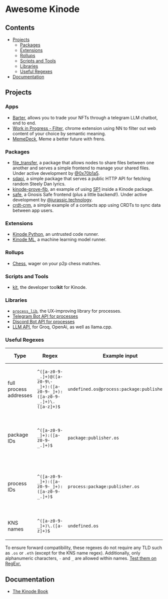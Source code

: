 # Awesome Kinode

## Contents

* [Projects](#projects)
  * [Packages](#packages)
  * [Extensions](#extensions)
  * [Rollups](#rollups)
  * [Scripts and Tools](#scripts-and-tools)
  * [Libraries](#libraries)
  * [Useful Regexes](#useful-regexes)
* [Documentation](#documentation)

## Projects

### Apps

* [Barter](https://github.com/bitful-pannul/auctioneer/), allows you to trade your NFTs through a telegram LLM chatbot, end to end.
* [Work in Progress - Filter](https://github.com/jaxs-ribs/filter), chrome extension using NN to filter out web content of your choice by semantic meaning.
* [MemeDeck](https://github.com/holium/kinode-memedeck), Meme a better future with frens.

### Packages

* [file_transfer](https://github.com/bitful-pannul/file_transfer), a package that allows nodes to share files between one another and serves a simple frontend to manage your shared files. Under active development by [@0x70b1a5](https://github.com/0x70b1a5).
* [sdapi](https://github.com/dr-frmr/sdapi), a simple package that serves a public HTTP API for fetching random Steely Dan lyrics.
* [kinode-prove-fib](https://github.com/nick1udwig/kinode-prove-fib), an example of using [SP1](https://github.com/succinctlabs/sp1) inside a Kinode package.
* [safe](https://github.com/kinode-dao/safe), a Gnosis Safe frontend (plus a little backend!). Under active development by [@jurassic.technology](https://github.com/jurassic-technology).
* [crdt-crm](https://github.com/dr-frmr/crdt-crm), a simple example of a contacts app using CRDTs to sync data between app users.

### Extensions

* [Kinode Python](https://github.com/nick1udwig/kinode-python), an untrusted code runner.
* [Kinode ML](https://github.com/nick1udwig/kinode-ml), a machine learning model runner.

### Rollups

* [Chess](https://github.com/kinode-dao/chess-rollup), wager on your p2p chess matches.

### Scripts and Tools

* [kit](https://github.com/kinode-dao/kit), the developer tool**kit** for Kinode.

### Libraries

* [`process_lib`](https://github.com/kinode-dao/process_lib), the UX-improving library for processes.
* [Telegram Bot API for processes](https://github.com/kinode-dao/telegram-bot)
* [Discord Bot API for processes](https://github.com/kinode-dao/discord_api)
* [LLM API](https://github.com/kinode-dao/llm), for Groq, OpenAi, as well as llama.cpp.

### Useful Regexes

| Type                   | Regex                                                                   | Example input                               | Example output                                       | Description                                                            |
| ---------------------- | ----------------------------------------------------------------------- | ------------------------------------------- | ---------------------------------------------------- | ---------------------------------------------------------------------- |
| full process addresses | `^([a-z0-9-_.]+)@([a-z0-9\-_]+):([a-z0-9-_]+):([a-z0-9-_.]+)\.([a-z]+)$` | `undefined.os@process:package:publisher.os` | `undefined.os`, `process`, `package`, `publisher.os` | Separates a process address into node, process, package and publisher. |
| package IDs            | `^([a-z0-9-_]+):([a-z0-9-_.]+)$`                                        | `package:publisher.os`                      | `package`, `publisher.os`                            | Separates a process address into package and publisher.                |
| process IDs            | `^([a-z0-9-_]+):([a-z0-9-_]+):([a-z0-9-_.]+)$`                          | `process:package:publisher.os`              | `process`, `package`, `publisher.os`                 | Separates a process address into process, package and publisher.       |
| KNS names              | `^([a-z0-9-_]+)\.([a-z]+)$`                                             | `undefined.os`                              | `undefined`, `os`                                    | Separates a KNS name into name and TLD.                                |

To ensure forward compatibility, these regexes do not require any TLD such as `.os` or `.eth` (except for the KNS name regex).
Additionally, only alphanumeric characters, `-` and `_` are allowed within names.
[Test them on RegExr.](https://regexr.com)

## Documentation

* [The Kinode Book](https://book.kinode.org)
